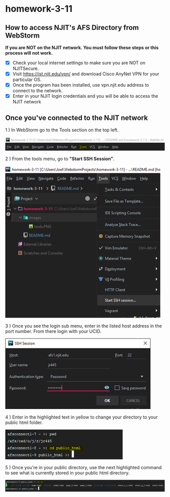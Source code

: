 # homework-3-11

## How to access NJIT's AFS Directory from WebStorm
**If you are NOT on the NJIT network. You must follow these steps or this process will not work.**
- [x] Check your local internet settings to make sure you are NOT on NJITSecure.
- [x] Visit https://ist.njit.edu/vpn/ and download Cisco AnyNet VPN for your particular OS.
- [x] Once the program has been installed, use vpn.njit.edu address to connect to the network.
- [x] Enter in your NJIT login credentials and you will be able to access the NJIT network 

## Once you've connected to the NJIT network

1 ) In WebStorm go to the Tools section on the top left.

![](images/tools.PNG)

2 ) From the tools menu, go to **"Start SSH Session"**.

![](images/tools1.png)

3 ) Once you see the login sub menu, enter in the listed host address in the port number. From there login with your UCID.

![](images/tools2.PNG)

4 ) Enter in the highlighted text in yellow to change your directory to your public html folder.

![](images/tools3.PNG)

5 ) Once you're in your public directory, use the next highlighted command to see what is currently stored in your public html directory.

![](images/tools4.PNG)
